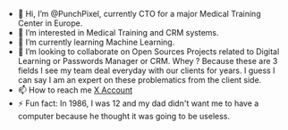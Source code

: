 - 👋 Hi, I’m @PunchPixel, currently CTO for a major Medical Training Center in Europe.
- 👀 I’m interested in Medical Training and CRM systems.
- 🌱 I’m currently learning Machine Learning.
- 💞️ I’m looking to collaborate on Open Sources Projects related to Digital Learning or Passwords Manager or CRM. Whey ? Because these are 3 fields I see my team deal everyday with our clients for years. I guess I can say I am an expert on these problematics from the client side.
- 📫 How to reach me [X Account](https://twitter.com/_PunchPixel)
- ⚡ Fun fact: In 1986, I was 12 and my dad didn't want me to have a computer because he thought it was going to be useless.

<!---
PunchPixel/PunchPixel is a ✨ special ✨ repository because its `README.md` (this file) appears on your GitHub profile.
You can click the Preview link to take a look at your changes.
--->
